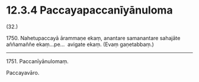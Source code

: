# 12.3.4 Paccayapaccanīyānuloma

(32.)

1750\. Nahetupaccayā ārammaṇe ekaṃ, anantare samanantare sahajāte aññamaññe ekaṃ…pe…  avigate ekaṃ. (Evaṃ gaṇetabbaṃ.)

---

1751\. Paccanīyānulomaṃ.

Paccayavāro.
